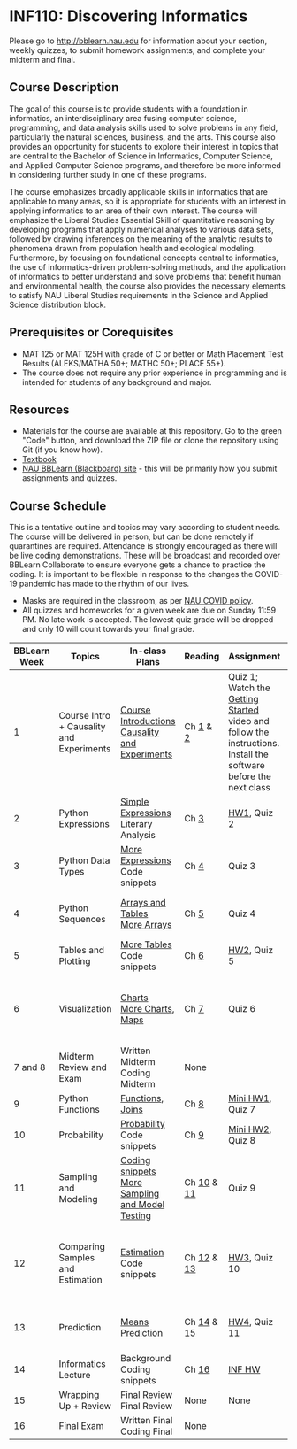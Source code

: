 # INF110: Discovering Informatics

Please go to http://bblearn.nau.edu for information about your section, weekly quizzes, to submit homework assignments, and complete your midterm and final.

## Course Description

The goal of this course is to provide students with a foundation in informatics, an interdisciplinary area fusing computer science, programming, and data analysis skills used to solve problems in any field, particularly the natural sciences, business, and the arts. This course also provides an opportunity for students to explore their interest in topics that are central to the Bachelor of Science in Informatics, Computer Science, and Applied Computer Science programs, and therefore be more informed in considering further study in one of these programs.

The course emphasizes broadly applicable skills in informatics that are applicable to many areas, so it is appropriate for students with an interest in applying informatics to an area of their own interest. The course will emphasize the Liberal Studies Essential Skill of quantitative reasoning by developing programs that apply numerical analyses to various data sets, followed by drawing inferences on the meaning of the analytic results to phenomena drawn from population health and ecological modeling. Furthermore, by focusing on foundational concepts central to informatics, the use of informatics-driven problem-solving methods, and the application of informatics to better understand and solve problems that benefit human and environmental health, the course also provides the necessary elements to satisfy NAU Liberal Studies requirements in the Science and Applied Science distribution block.

## Prerequisites or Corequisites
* MAT 125 or MAT 125H with grade of C or better or Math Placement Test Results (ALEKS/MATHA 50+; MATHC 50+; PLACE 55+).</br>
* The course does not require any prior experience in programming and is intended for students of any background and major.

## Resources
* Materials for the course are available at this repository. Go to the green "Code" button, and download the ZIP file or clone the repository using Git (if you know how).</br>
* [Textbook](https://inferentialthinking.com/chapters/intro.html)</br>
* [NAU BBLearn (Blackboard) site](https://bblearn.nau.edu/) - this will be primarily how you submit assignments and quizzes.

## Course Schedule
This is a tentative outline and topics may vary according to student needs. The course will be delivered in person, but can be done remotely if quarantines are required. Attendance is strongly encouraged as there will be live coding demonstrations. These will be broadcast and recorded over BBLearn Collaborate to ensure everyone gets a chance to practice the coding. It is important to be flexible in response to the changes the COVID-19 pandemic has made to the rhythm of our lives. 
* Masks are required in the classroom, as per [NAU COVID policy](https://nau.edu/legacy/jacks-are-back/).</br>
* All quizzes and homeworks for a given week are due on Sunday 11:59 PM. No late work is accepted. The lowest quiz grade will be dropped and only 10 will count towards your final grade.


| BBLearn Week | Topics | In-class Plans | Reading | Assignment | Coding snippets |
| ------------ | ------ | -------------- | ------- | ---------- | --------------- |
| 1 | Course Intro + Causality and Experiments | [Course Introductions](https://github.com/marctollis/INF110-Discovering-Informatics/blob/main/lectures/01%20Informatics.pdf)<br/>[Causality and Experiments](https://github.com/marctollis/INF110-Discovering-Informatics/blob/main/lectures/02%20Cause%20and%20Effect.pdf) | Ch [1](https://inferentialthinking.com/chapters/01/what-is-data-science.html) & [2](https://inferentialthinking.com/chapters/02/causality-and-experiments.html) | Quiz 1; Watch the [Getting Started](https://github.com/marctollis/INF110-Discovering-Informatics/tree/main/GettingStarted) video and follow the instructions. Install the software before the next class | None |
| 2 | Python Expressions | [Simple Expressions](https://github.com/marctollis/INF110-Discovering-Informatics/blob/main/lectures/03%20Simple%20Expressions.pdf)</br>Literary Analysis | Ch [3](https://inferentialthinking.com/chapters/03/programming-in-python.html) | [HW1](https://github.com/marctollis/INF110-Discovering-Informatics/tree/main/hw01-Literary%20Analysis), Quiz 2 | [Lecture 03 examples](https://github.com/marctollis/INF110-Discovering-Informatics-Spring22/blob/main/coding%20snippets/03%20Examples.ipynb) |
| 3 | Python Data Types | [More Expressions](https://github.com/marctollis/INF110-Discovering-Informatics/blob/main/lectures/04%20More%20Expressions.pdf)</br>Code snippets | Ch [4](https://inferentialthinking.com/chapters/04/Data_Types.html) | Quiz 3 | [Lecture 04 snippets](https://github.com/marctollis/INF110-Discovering-Informatics-Spring22/blob/main/coding%20snippets/lecture_04_snippets.py) |
|4| Python Sequences | [Arrays and Tables](https://github.com/marctollis/INF110-Discovering-Informatics/blob/main/lectures/05%20Tables%20and%20Arrays.pdf)</br>[More Arrays](https://github.com/marctollis/INF110-Discovering-Informatics/blob/main/lectures/06%20More%20Arrays.pdf) | Ch [5](https://inferentialthinking.com/chapters/05/Sequences.html) | Quiz 4 | [Lecture 5 examples](https://github.com/marctollis/INF110-Discovering-Informatics-Spring22/blob/main/coding%20snippets/lecture_5_6_snippets/Lecture%205.ipynb);</br>[Lecture 6 examples](https://github.com/marctollis/INF110-Discovering-Informatics-Spring22/blob/main/coding%20snippets/lecture_5_6_snippets/Lecture%206%20Examples.ipynb) | 
| 5 | Tables and Plotting | [More Tables](https://github.com/marctollis/INF110-Discovering-Informatics/blob/main/lectures/07%20More%20Tables.pdf)</br>Code snippets | Ch [6](https://inferentialthinking.com/chapters/06/Tables.html) | [HW2](https://github.com/marctollis/INF110-Discovering-Informatics/tree/main/hw02), Quiz 5 | [Lecture 07 examples](https://github.com/marctollis/INF110-Discovering-Informatics-Spring22/tree/main/coding%20snippets/lecture_7_examples) |
| 6| Visualization | [Charts](https://github.com/marctollis/INF110-Discovering-Informatics/blob/main/lectures/08%20Charts.pdf)<br/>[More Charts](https://github.com/marctollis/INF110-Discovering-Informatics/blob/main/lectures/09%20More%20Charts.pdf), [Maps](https://github.com/marctollis/INF110-Discovering-Informatics/blob/main/lectures/10%20Maps.pdf) | Ch [7](https://inferentialthinking.com/chapters/07/Visualization.html) | Quiz 6 | [Lecture 08 examples](https://github.com/marctollis/INF110-Discovering-Informatics-Spring22/tree/main/coding%20snippets/lecture_8_snippets);</br>[Lecture 09 examples](https://github.com/marctollis/INF110-Discovering-Informatics-Spring22/tree/main/coding%20snippets/lecture_9_snippets);</br>[Maps examples](https://github.com/marctollis/INF110-Discovering-Informatics-Spring22/tree/main/coding%20snippets/Maps%20:%20Cities%20Example) |
| 7 and 8 | Midterm Review and Exam | Written Midterm</br>Coding Midterm | None | |
| 9 | Python Functions | [Functions](https://github.com/marctollis/INF110-Discovering-Informatics/blob/main/lectures/11%20%20Functions.pdf), [Joins](https://github.com/marctollis/INF110-Discovering-Informatics/blob/main/lectures/12%20Joins.pdf) | Ch [8](https://inferentialthinking.com/chapters/08/Functions_and_Tables.html) | [Mini HW1](https://github.com/marctollis/INF110-Discovering-Informatics/blob/main/MiniHW1.ipynb), Quiz 7 | [Lecture 11 examples](https://github.com/marctollis/INF110-Discovering-Informatics-Spring22/tree/main/coding%20snippets/lecture_11_examples) |
| 10 | Probability | [Probability](https://github.com/marctollis/INF110-Discovering-Informatics/blob/main/lectures/13%20Probability.pdf)<br/>Code snippets | Ch [9](https://inferentialthinking.com/chapters/09/Randomness.html) | [Mini HW2](https://github.com/marctollis/INF110-Discovering-Informatics/blob/main/MiniHW2.ipynb), Quiz 8 | [Lecture 13 examples](https://github.com/marctollis/INF110-Discovering-Informatics-Spring22/blob/main/coding%20snippets/probability.ipynb) |
| 11 | Sampling and Modeling | [Coding snippets](https://github.com/marctollis/INF110-Discovering-Informatics-Spring22/blob/main/lectures/Samples%20and%20Estimation%20-%20review%20of%20probability.pdf)<br/>[More Sampling and Model Testing](https://github.com/marctollis/INF110-Discovering-Informatics-Spring22/blob/main/lectures/More%20Sampling%20and%20Hypothesis%20Testing.pdf) | Ch [10](https://inferentialthinking.com/chapters/10/Sampling_and_Empirical_Distributions.html) & [11](https://inferentialthinking.com/chapters/11/Testing_Hypotheses.html) | Quiz 9 |[Sampling snippets](https://github.com/marctollis/INF110-Discovering-Informatics-Spring22/blob/main/coding%20snippets/sampling.ipynb),<br/>[Model Testing snippets](https://github.com/marctollis/INF110-Discovering-Informatics-Spring22/blob/main/coding%20snippets/model_testing.ipynb)|
|12 | Comparing Samples and Estimation | [Estimation](https://github.com/marctollis/INF110-Discovering-Informatics/blob/main/lectures/14%20Estimation.pdf)<br/>Code snippets | Ch [12](https://inferentialthinking.com/chapters/12/Comparing_Two_Samples.html) & [13](https://inferentialthinking.com/chapters/13/Estimation.html) | [HW3](https://github.com/marctollis/INF110-Discovering-Informatics/tree/main/hw3), Quiz 10 | [Estimation snippets](https://github.com/marctollis/INF110-Discovering-Informatics-Spring22/blob/main/coding%20snippets/Estimation.ipynb),<br/>[Bootstrapping and Confidence Interval snippets](https://github.com/marctollis/INF110-Discovering-Informatics-Spring22/blob/main/coding%20snippets/Bootstrap%20and%20Confidence%20Intervals.ipynb) |
| 13 | Prediction | [Means](https://github.com/marctollis/INF110-Discovering-Informatics-Spring22/blob/main/lectures/Means.pdf) <br/>[Prediction](https://github.com/marctollis/INF110-Discovering-Informatics-Spring22/blob/main/lectures/Prediction.pdf)| Ch [14](https://inferentialthinking.com/chapters/14/Why_the_Mean_Matters.html) & [15](https://inferentialthinking.com/chapters/15/Prediction.html) | [HW4](https://github.com/marctollis/INF110-Discovering-Informatics/tree/main/hw04), Quiz 11| [Variance and SD](https://github.com/marctollis/INF110-Discovering-Informatics-Spring22/blob/main/coding%20snippets/Variance%20and%20SD.ipynb);</br>[Central Limit Thoerem](https://github.com/marctollis/INF110-Discovering-Informatics-Spring22/blob/main/coding%20snippets/Central%20Limit%20Theorem.ipynb)
|14 | Informatics Lecture | Background<br/>Coding snippets | Ch [16](https://inferentialthinking.com/chapters/16/Inference_for_Regression.html) | [INF HW](https://github.com/marctollis/INF110-Discovering-Informatics-Spring22/tree/main/InformaticsHW) | [Cancer Gene Census snippets](https://github.com/marctollis/INF110-Discovering-Informatics-Spring22/blob/main/coding%20snippets/Cancer%20Gene%20Census.ipynb) |
| 15 | Wrapping Up + Review | Final Review<br/>Final Review | None | None | None |
| 16 | Final Exam | Written Final<br/>Coding Final | None | | None |
